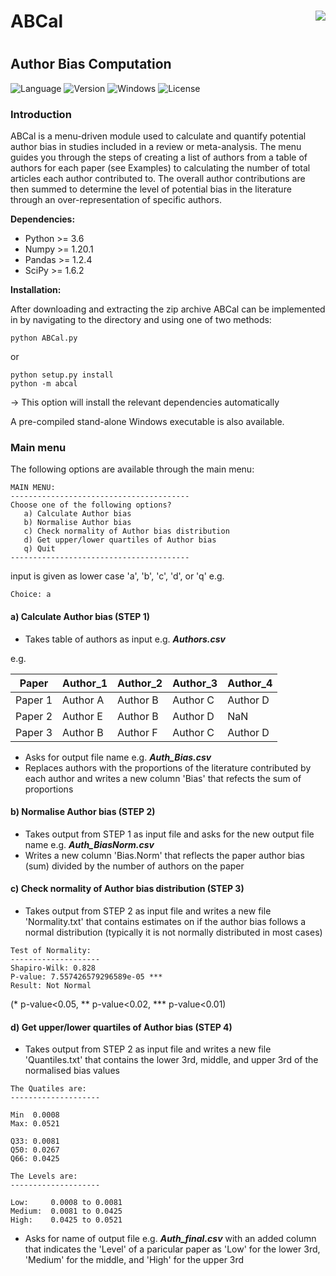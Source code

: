# ABCal <img align="right" src="https://user-images.githubusercontent.com/85708751/176286890-15060001-79ba-4035-a815-e8cf821cec86.png"> 

#   
## Author Bias Computation
![Language](https://img.shields.io/badge/Language-Python-yellow)  ![Version](https://img.shields.io/badge/Version-1.0.1-purple) ![Windows](https://img.shields.io/badge/OS-Windows-green) ![License](https://img.shields.io/badge/License-Apache_2.0-red) 
### Introduction
ABCal is a menu-driven module used to calculate and quantify potential author bias in studies included in a review or meta-analysis. The menu guides you through the steps of creating a list of authors from a table of authors for each paper (see Examples) to calculating the number of total articles each author contributed to. The overall author contributions are then summed to determine the level of potential bias in the literature through an over-representation of specific authors.

**Dependencies:**
- Python >= 3.6
- Numpy >= 1.20.1
- Pandas >= 1.2.4
- SciPy >= 1.6.2

**Installation:**

After downloading and extracting the zip archive ABCal can be implemented in by navigating to the directory and using one of two methods:
```
python ABCal.py
```
or
```
python setup.py install
python -m abcal
```
-> This option will install the relevant dependencies automatically

A pre-compiled stand-alone Windows executable is also available.

### Main menu
The following options are available through the main menu:
```
MAIN MENU:
----------------------------------------
Choose one of the following options?
   a) Calculate Author bias
   b) Normalise Author bias
   c) Check normality of Author bias distribution
   d) Get upper/lower quartiles of Author bias
   q) Quit
----------------------------------------
```
input is given as lower case 'a', 'b', 'c', 'd', or 'q'
e.g.
```
Choice: a
```

#### a) Calculate Author bias (STEP 1)
- Takes table of authors as input e.g. ***Authors.csv***

e.g.

  |Paper|Author_1|Author_2|Author_3|Author_4|
  |---|---|---|---|---|
  |Paper 1|Author A|Author B|Author C|Author D|
  |Paper 2|Author E|Author B|Author D|NaN|
  |Paper 3|Author B|Author F|Author C|Author D|
  
- Asks for output file name e.g. ***Auth_Bias.csv***
- Replaces authors with the proportions of the literature contributed by each author and writes a new column 'Bias' that refects the sum of proportions
  
#### b) Normalise Author bias (STEP 2)
- Takes output from STEP 1 as input file and asks for the new output file name e.g. ***Auth_BiasNorm.csv***
- Writes a new column 'Bias.Norm' that reflects the paper author bias (sum) divided by the number of authors on the paper

#### c) Check normality of Author bias distribution (STEP 3)
- Takes output from STEP 2 as input file and writes a new file 'Normality.txt' that contains estimates on if the author bias follows a normal distribution (typically it is not normally distributed in most cases)
```
Test of Normality:
--------------------
Shapiro-Wilk: 0.828
P-value: 7.557426579296589e-05 ***
Result: Not Normal
```
(* p-value<0.05, ** p-value<0.02, *** p-value<0.01)

#### d) Get upper/lower quartiles of Author bias (STEP 4)
- Takes output from STEP 2 as input file and writes a new file 'Quantiles.txt' that contains the lower 3rd, middle, and upper 3rd of the normalised bias values
```
The Quatiles are:
--------------------

Min  0.0008
Max: 0.0521

Q33: 0.0081
Q50: 0.0267
Q66: 0.0425

The Levels are:
--------------------

Low:     0.0008 to 0.0081
Medium:  0.0081 to 0.0425
High:    0.0425 to 0.0521
```
- Asks for name of output file e.g. ***Auth_final.csv*** with an added column that indicates the 'Level' of a paricular paper as 'Low' for the lower 3rd, 'Medium' for the middle, and 'High' for the upper 3rd
